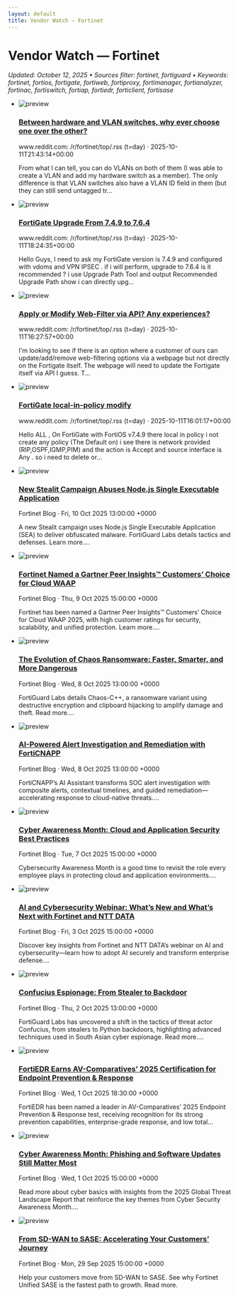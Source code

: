 ```yaml
---
layout: default
title: Vendor Watch — Fortinet
---
```


<link rel="stylesheet" href="{{ '/assets/css/cards.css' | relative_url }}">

# Vendor Watch — Fortinet

_Updated: October 12, 2025 • Sources filter: fortinet, fortiguard • Keywords: fortinet, fortios, fortigate, fortiweb, fortiproxy, fortimanager, fortianalyzer, fortinac, fortiswitch, fortiap, fortiedr, forticlient, fortisase_

<ul class="cards">
<li class="card">
  <img src="https://icons.duckduckgo.com/ip3/www.reddit.com.ico" alt="preview">
  <div>
    <h3><a href="https://www.reddit.com/r/fortinet/comments/1o47ocr/between_hardware_and_vlan_switches_why_ever/" target="_blank" rel="noopener">Between hardware and VLAN switches, why ever choose one over the other?</a></h3>
    <div class="meta">www.reddit.com: /r/fortinet/top/.rss (t=day) · 2025-10-11T21:43:14+00:00</div>
    <p>From what I can tell, you can do VLANs on both of them (I was able to create a VLAN and add my hardware switch as a member). The only difference is that VLAN switches also have a VLAN ID field in them (but they can still send untagged tr...</p>
  </div>
</li>
<li class="card">
  <img src="https://icons.duckduckgo.com/ip3/www.reddit.com.ico" alt="preview">
  <div>
    <h3><a href="https://www.reddit.com/r/fortinet/comments/1o42vdl/fortigate_upgrade_from_749_to_764/" target="_blank" rel="noopener">FortiGate Upgrade From 7.4.9 to 7.6.4</a></h3>
    <div class="meta">www.reddit.com: /r/fortinet/top/.rss (t=day) · 2025-10-11T18:24:35+00:00</div>
    <p>Hello Guys, I need to ask my FortiGate version is 7.4.9 and configured with vdoms and VPN IPSEC . if i will perform, upgrade to 7.6.4 is it recommended ? i use Upgrade Path Tool and output Recommended Upgrade Path show i can directly upg...</p>
  </div>
</li>
<li class="card">
  <img src="https://icons.duckduckgo.com/ip3/www.reddit.com.ico" alt="preview">
  <div>
    <h3><a href="https://www.reddit.com/r/fortinet/comments/1o3zz8x/apply_or_modify_webfilter_via_api_any_experiences/" target="_blank" rel="noopener">Apply or Modify Web-Filter via API? Any experiences?</a></h3>
    <div class="meta">www.reddit.com: /r/fortinet/top/.rss (t=day) · 2025-10-11T16:27:57+00:00</div>
    <p>I&#x27;m looking to see if there is an option where a customer of ours can update/add/remove web-filtering options via a webpage but not directly on the Fortigate itself. The webpage will need to update the Fortigate itself via API I guess. T...</p>
  </div>
</li>
<li class="card">
  <img src="https://icons.duckduckgo.com/ip3/www.reddit.com.ico" alt="preview">
  <div>
    <h3><a href="https://www.reddit.com/r/fortinet/comments/1o3zb1t/fortigate_localinpolicy_modify/" target="_blank" rel="noopener">FortiGate local-in-policy modify</a></h3>
    <div class="meta">www.reddit.com: /r/fortinet/top/.rss (t=day) · 2025-10-11T16:01:17+00:00</div>
    <p>Hello ALL , On FortiGate with FortiOS v7.4.9 there local in policy i not create any policy (The Default on) i see there is network provided (RIP,OSPF,IGMP,PIM) and the action is Accept and source interface is Any . so i need to delete or...</p>
  </div>
</li>
<li class="card">
  <img src="https://feeds.fortinet.com/content/dam/fortinet-blog/fortinet-logo-white.svg" alt="preview">
  <div>
    <h3><a href="https://feeds.fortinet.com/~/926060729/0/fortinet/blogs~New-Stealit-Campaign-Abuses-Nodejs-Single-Executable-Application" target="_blank" rel="noopener">New Stealit Campaign Abuses Node.js Single Executable Application</a></h3>
    <div class="meta">Fortinet Blog · Fri, 10 Oct 2025 13:00:00 +0000</div>
    <p>A new Stealit campaign uses Node.js Single Executable Application (SEA) to deliver obfuscated malware. FortiGuard Labs details tactics and defenses. Learn more.…</p>
  </div>
</li>
<li class="card">
  <img src="https://feeds.fortinet.com/content/dam/fortinet-blog/fortinet-logo-white.svg" alt="preview">
  <div>
    <h3><a href="https://feeds.fortinet.com/~/926019641/0/fortinet/blogs~Fortinet-Named-a-Gartner-Peer-Insights%e2%84%a2-Customers%e2%80%99-Choice-for-Cloud-WAAP" target="_blank" rel="noopener">Fortinet Named a Gartner Peer Insights™ Customers’ Choice for Cloud WAAP</a></h3>
    <div class="meta">Fortinet Blog · Thu, 9 Oct 2025 15:00:00 +0000</div>
    <p>Fortinet has been named a Gartner Peer Insights™ Customers’ Choice for Cloud WAAP 2025, with high customer ratings for security, scalability, and unified protection. Learn more.…</p>
  </div>
</li>
<li class="card">
  <img src="https://feeds.fortinet.com/content/dam/fortinet-blog/fortinet-logo-white.svg" alt="preview">
  <div>
    <h3><a href="https://feeds.fortinet.com/~/925949441/0/fortinet/blogs~The-Evolution-of-Chaos-Ransomware-Faster-Smarter-and-More-Dangerous" target="_blank" rel="noopener">The Evolution of Chaos Ransomware: Faster, Smarter, and More Dangerous</a></h3>
    <div class="meta">Fortinet Blog · Wed, 8 Oct 2025 13:00:00 +0000</div>
    <p>FortiGuard Labs details Chaos-C++, a ransomware variant using destructive encryption and clipboard hijacking to amplify damage and theft. Read more.…</p>
  </div>
</li>
<li class="card">
  <img src="https://feeds.fortinet.com/content/dam/fortinet-blog/fortinet-logo-white.svg" alt="preview">
  <div>
    <h3><a href="https://feeds.fortinet.com/~/925949693/0/fortinet/blogs~AIPowered-Alert-Investigation-and-Remediation-with-FortiCNAPP" target="_blank" rel="noopener">AI-Powered Alert Investigation and Remediation with FortiCNAPP</a></h3>
    <div class="meta">Fortinet Blog · Wed, 8 Oct 2025 13:00:00 +0000</div>
    <p>FortiCNAPP’s AI Assistant transforms SOC alert investigation with composite alerts, contextual timelines, and guided remediation—accelerating response to cloud-native threats.…</p>
  </div>
</li>
<li class="card">
  <img src="https://feeds.fortinet.com/content/dam/fortinet-blog/fortinet-logo-white.svg" alt="preview">
  <div>
    <h3><a href="https://feeds.fortinet.com/~/925905980/0/fortinet/blogs~Cyber-Awareness-Month-Cloud-and-Application-Security-Best-Practices" target="_blank" rel="noopener">Cyber Awareness Month: Cloud and Application Security Best Practices</a></h3>
    <div class="meta">Fortinet Blog · Tue, 7 Oct 2025 15:00:00 +0000</div>
    <p>Cybersecurity Awareness Month is a good time to revisit the role every employee plays in protecting cloud and application environments.…</p>
  </div>
</li>
<li class="card">
  <img src="https://feeds.fortinet.com/content/dam/fortinet-blog/fortinet-logo-white.svg" alt="preview">
  <div>
    <h3><a href="https://feeds.fortinet.com/~/925732502/0/fortinet/blogs~AI-and-Cybersecurity-Webinar-What%e2%80%99s-New-and-What%e2%80%99s-Next-with-Fortinet-and-NTT-DATA" target="_blank" rel="noopener">AI and Cybersecurity Webinar: What’s New and What’s Next with Fortinet and NTT DATA</a></h3>
    <div class="meta">Fortinet Blog · Fri, 3 Oct 2025 15:00:00 +0000</div>
    <p>Discover key insights from Fortinet and NTT DATA’s webinar on AI and cybersecurity—learn how to adopt AI securely and transform enterprise defense.…</p>
  </div>
</li>
<li class="card">
  <img src="https://feeds.fortinet.com/content/dam/fortinet-blog/fortinet-logo-white.svg" alt="preview">
  <div>
    <h3><a href="https://feeds.fortinet.com/~/925674278/0/fortinet/blogs~Confucius-Espionage-From-Stealer-to-Backdoor" target="_blank" rel="noopener">Confucius Espionage: From Stealer to Backdoor</a></h3>
    <div class="meta">Fortinet Blog · Thu, 2 Oct 2025 13:00:00 +0000</div>
    <p>FortiGuard Labs has uncovered a shift in the tactics of threat actor Confucius, from stealers to Python backdoors, highlighting advanced techniques used in South Asian cyber espionage. Read more.…</p>
  </div>
</li>
<li class="card">
  <img src="https://feeds.fortinet.com/content/dam/fortinet-blog/fortinet-logo-white.svg" alt="preview">
  <div>
    <h3><a href="https://feeds.fortinet.com/~/925644179/0/fortinet/blogs~FortiEDR-Earns-AVComparatives%e2%80%99-Certification-for-Endpoint-Prevention-Response" target="_blank" rel="noopener">FortiEDR Earns AV-Comparatives’ 2025 Certification for Endpoint Prevention &amp; Response</a></h3>
    <div class="meta">Fortinet Blog · Wed, 1 Oct 2025 18:30:00 +0000</div>
    <p>FortiEDR has been named a leader in AV-Comparatives’ 2025 Endpoint Prevention &amp; Response test, receiving recognition for its strong prevention capabilities, enterprise-grade response, and low total…</p>
  </div>
</li>
<li class="card">
  <img src="https://feeds.fortinet.com/content/dam/fortinet-blog/fortinet-logo-white.svg" alt="preview">
  <div>
    <h3><a href="https://feeds.fortinet.com/~/925634648/0/fortinet/blogs~Cyber-Awareness-Month-Phishing-and-Software-Updates-Still-Matter-Most" target="_blank" rel="noopener">Cyber Awareness Month: Phishing and Software Updates Still Matter Most</a></h3>
    <div class="meta">Fortinet Blog · Wed, 1 Oct 2025 15:00:00 +0000</div>
    <p>Read more about cyber basics with insights from the 2025 Global Threat Landscape Report that reinforce the key themes from Cyber Security Awareness Month.…</p>
  </div>
</li>
<li class="card">
  <img src="https://www.fortinet.com/content/dam/fortinet/images/icons/fortinet-social-icon.jpg" alt="preview">
  <div>
    <h3><a href="https://feeds.fortinet.com/~/925534115/0/fortinet/blogs~From-SDWAN-to-SASE-Accelerating-Your-Customers%e2%80%99-Journey" target="_blank" rel="noopener">From SD-WAN to SASE: Accelerating Your Customers’ Journey</a></h3>
    <div class="meta">Fortinet Blog · Mon, 29 Sep 2025 15:00:00 +0000</div>
    <p>Help your customers move from SD-WAN to SASE. See why Fortinet Unified SASE is the fastest path to growth. Read more.</p>
  </div>
</li>
</ul>
